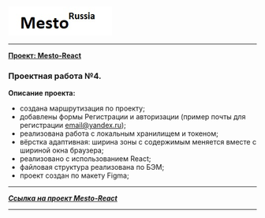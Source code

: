 ![Ссылка на проект Mesto-React](./src/images/logo_b.jpg)

---

**[Проект: Mesto-React](https://aleksandr-hohlov.github.io/mesto/)**

### Проектная работа №4.

**Описание проекта:**

- создана маршрутизация по проекту;
- добавлены формы Регистрации и авторизации (пример почты для регистрации email@yandex.ru);
- реализована работа с локальным хранилищем и токеном;
- вёрстка адаптивная: ширина зоны с содержимым меняется вместе с шириной окна браузера;
- реализовано с использованием React;
- файловая структура реализована по БЭМ;
- проект создан по макету Figma;

---

**_[Ссылка на проект Mesto-React](https://aleksandr-hohlov.github.io/mesto/)_**

---
